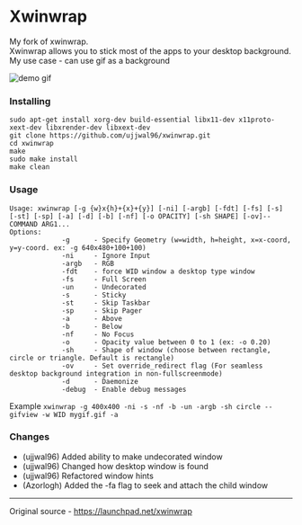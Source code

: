 # Xwinwrap

My fork of xwinwrap.  
Xwinwrap allows you to stick most of the apps to your desktop background.  
My use case - can use gif as a background

![demo gif](https://github.com/ujjwal96/xwinwrap/blob/demo/demo.gif)

### Installing

```
sudo apt-get install xorg-dev build-essential libx11-dev x11proto-xext-dev libxrender-dev libxext-dev
git clone https://github.com/ujjwal96/xwinwrap.git
cd xwinwrap
make
sudo make install
make clean
```

### Usage

```
Usage: xwinwrap [-g {w}x{h}+{x}+{y}] [-ni] [-argb] [-fdt] [-fs] [-s] [-st] [-sp] [-a] [-d] [-b] [-nf] [-o OPACITY] [-sh SHAPE] [-ov]-- COMMAND ARG1...
Options:
             -g      - Specify Geometry (w=width, h=height, x=x-coord, y=y-coord. ex: -g 640x480+100+100)
             -ni     - Ignore Input
             -argb   - RGB
             -fdt    - force WID window a desktop type window
             -fs     - Full Screen
             -un     - Undecorated
             -s      - Sticky
             -st     - Skip Taskbar
             -sp     - Skip Pager
             -a      - Above
             -b      - Below
             -nf     - No Focus
             -o      - Opacity value between 0 to 1 (ex: -o 0.20)
             -sh     - Shape of window (choose between rectangle, circle or triangle. Default is rectangle)
             -ov     - Set override_redirect flag (For seamless desktop background integration in non-fullscreenmode)
             -d      - Daemonize
             -debug  - Enable debug messages
```
Example
`xwinwrap -g 400x400 -ni -s -nf -b -un -argb -sh circle -- gifview -w WID mygif.gif -a`

### Changes

* (ujjwal96) Added ability to make undecorated window
* (ujjwal96) Changed how desktop window is found
* (ujjwal96) Refactored window hints
* (Azorlogh) Added the -fa flag to seek and attach the child window

----
Original source - https://launchpad.net/xwinwrap
